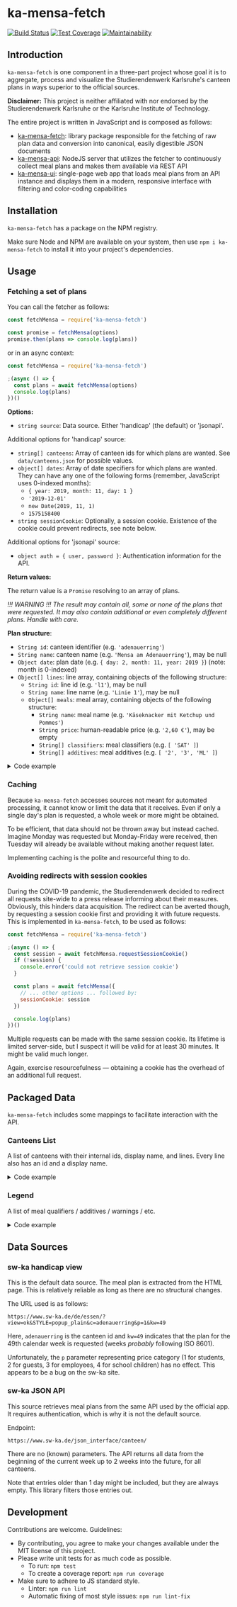 # ka-mensa-fetch

[![Build Status](https://travis-ci.com/meyfa/ka-mensa-fetch.svg?branch=master)](https://travis-ci.com/meyfa/ka-mensa-fetch)
[![Test Coverage](https://api.codeclimate.com/v1/badges/68f45907f4ee7210c54f/test_coverage)](https://codeclimate.com/github/meyfa/ka-mensa-fetch/test_coverage)
[![Maintainability](https://api.codeclimate.com/v1/badges/68f45907f4ee7210c54f/maintainability)](https://codeclimate.com/github/meyfa/ka-mensa-fetch/maintainability)


## Introduction

`ka-mensa-fetch` is one component in a three-part project whose goal it is to
aggregate, process and visualize the Studierendenwerk Karlsruhe's canteen plans
in ways superior to the official sources.

**Disclaimer:** This project is neither affiliated with nor endorsed by the
Studierendenwerk Karlsruhe or the Karlsruhe Institute of Technology.

The entire project is written in JavaScript and is composed as follows:

- [ka-mensa-fetch](https://github.com/meyfa/ka-mensa-fetch): library package
    responsible for the fetching of raw plan data and conversion into canonical,
    easily digestible JSON documents
- [ka-mensa-api](https://github.com/meyfa/ka-mensa-api): NodeJS server that
    utilizes the fetcher to continuously collect meal plans and makes them
    available via REST API
- [ka-mensa-ui](https://github.com/meyfa/ka-mensa-ui): single-page web app
    that loads meal plans from an API instance and displays them in a modern,
    responsive interface with filtering and color-coding capabilities


## Installation

`ka-mensa-fetch` has a package on the NPM registry.

Make sure Node and NPM are available on your system, then use
`npm i ka-mensa-fetch` to install it into your project's dependencies.


## Usage

### Fetching a set of plans

You can call the fetcher as follows:

```js
const fetchMensa = require('ka-mensa-fetch')

const promise = fetchMensa(options)
promise.then(plans => console.log(plans))
```

or in an async context:

```js
const fetchMensa = require('ka-mensa-fetch')

;(async () => {
  const plans = await fetchMensa(options)
  console.log(plans)
})()
```

**Options:**

- `string source`: Data source. Either 'handicap' (the default) or 'jsonapi'.

Additional options for 'handicap' source:

- `string[] canteens`: Array of canteen ids for which plans are wanted.
  See `data/canteens.json` for possible values.
- `object[] dates`:
  Array of date specifiers for which plans are wanted. They can have any one of
  the following forms (remember, JavaScript uses 0-indexed months):
  - `{ year: 2019, month: 11, day: 1 }`
  - `'2019-12-01'`
  - `new Date(2019, 11, 1)`
  - `1575158400`
- `string sessionCookie`:
  Optionally, a session cookie. Existence of the cookie could prevent redirects,
  see note below.

Additional options for 'jsonapi' source:

- `object auth = { user, password }`: Authentication information for the API.

**Return values:**

The return value is a `Promise` resolving to an array of plans.

*!!! WARNING !!! The result may contain all, some or none of the plans that were
requested. It may also contain additional or even completely different plans.
Handle with care.*

**Plan structure**:

- `String id`: canteen identifier (e.g. `'adenauerring'`)
- `String name`: canteen name (e.g. `'Mensa am Adenauerring'`), may be null
- `Object date`: plan date (e.g. `{ day: 2, month: 11, year: 2019 }`)
  (note: month is 0-indexed)
- `Object[] lines`: line array, containing objects of the following structure:
  - `String id`: line id (e.g. `'l1'`), may be null
  - `String name`: line name (e.g. `'Linie 1'`), may be null
  - `Object[] meals`: meal array, containing objects of the following structure:
    - `String name`: meal name (e.g. `'Käseknacker mit Ketchup und Pommes'`)
    - `String price`: human-readable price (e.g. `'2,60 €'`), may be empty
    - `String[] classifiers`: meal classifiers (e.g. `[ 'SAT' ]`)
    - `String[] additives`: meal additives (e.g. `[ '2', '3', 'ML' ]`)

<details>
  <summary>Code example</summary>

```js
fetchMensa({ canteens: ['adenauerring', 'moltke'] })
```

Promise resolution value (shortened):

```js
[
  {
    "id": "adenauerring",
    "name": "Mensa Am Adenauerring",
    "date": { "day": 2, "month": 11, "year": 2019 },
    "lines": [
      {
        "id": "l1",
        "name": "Linie 1",
        "meals": [
          {
            "name": "Käseknacker mit Ketchup und Pommes",
            "price": "2,60 €",
            "classifiers": [ "SAT" ],
            "additives": [ "2", "3", "ML" ]
          },
          //...
        ]
      },
      //...
    ]
  },
  {
    "id": "adenauerring",
    "name": "Mensa Am Adenauerring",
    "date": { "day": 3, "month": 11, "year": 2019 },
    "lines": [ /* ... */ ]
  },
  {
    "id": "adenauerring",
    "name": "Mensa Am Adenauerring",
    "date": { "day": 4, "month": 11, "year": 2019 },
    "lines": [ /* ... */ ]
  },
  {
    "id": "adenauerring",
    "name": "Mensa Am Adenauerring",
    "date": { "day": 5, "month": 11, "year": 2019 },
    "lines": [ /* ... */ ]
  },
  {
    "id": "adenauerring",
    "name": "Mensa Am Adenauerring",
    "date": { "day": 6, "month": 11, "year": 2019 },
    "lines": [ /* ... */ ]
  },
  {
    "id": "moltke",
    "name": "Mensa Moltke",
    "date": { "day": 2, "month": 11, "year": 2019 },
    "lines": [
      {
        "id": "wahl1",
        "name": "Wahlessen 1",
        "meals": [
          {
            "name": "Chicken Drum Sticks mit Sweet Chilli Soße",
            "price": "2,50 €",
            "classifiers": [],
            "additives": [ "5", "Se", "We" ]
          },
          //...
        ]
      },
      //...
    ]
  },
  {
    "id": "moltke",
    "name": "Mensa Moltke",
    "date": { "day": 3, "month": 11, "year": 2019 },
    "lines": [ /* ... */ ]
  },
  {
    "id": "moltke",
    "name": "Mensa Moltke",
    "date": { "day": 4, "month": 11, "year": 2019 },
    "lines": [ /* ... */ ]
  },
  {
    "id": "moltke",
    "name": "Mensa Moltke",
    "date": { "day": 5, "month": 11, "year": 2019 },
    "lines": [ /* ... */ ]
  },
  {
    "id": "moltke",
    "name": "Mensa Moltke",
    "date": { "day": 6, "month": 11, "year": 2019 },
    "lines": [ /* ... */ ]
  }
]
```
</details>


### Caching

Because `ka-mensa-fetch` accesses sources not meant for automated processing,
it cannot know or limit the data that it receives. Even if only a single day's
plan is requested, a whole week or more might be obtained.

To be efficient, that data should not be thrown away but instead cached.
Imagine Monday was requested but Monday-Friday were received, then Tuesday will
already be available without making another request later.

Implementing caching is the polite and resourceful thing to do.


### Avoiding redirects with session cookies

During the COVID-19 pandemic, the Studierendenwerk decided to redirect all
requests site-wide to a press release informing about their measures. Obviously,
this hinders data acquisition. The redirect can be averted though, by requesting
a session cookie first and providing it with future requests. This is
implemented in `ka-mensa-fetch`, to be used as follows:

```js
const fetchMensa = require('ka-mensa-fetch')

;(async () => {
  const session = await fetchMensa.requestSessionCookie()
  if (!session) {
    console.error('could not retrieve session cookie')
  }

  const plans = await fetchMensa({
    // ... other options ... followed by:
    sessionCookie: session
  })

  console.log(plans)
})()
```

Multiple requests can be made with the same session cookie. Its lifetime is
limited server-side, but I suspect it will be valid for at least 30 minutes.
It might be valid much longer.

Again, exercise resourcefulness — obtaining a cookie has the overhead of an
additional full request.


## Packaged Data

`ka-mensa-fetch` includes some mappings to facilitate interaction with the
API.

### Canteens List

A list of canteens with their internal ids, display name, and lines. Every line
also has an id and a display name.

<details>
  <summary>Code example</summary>

```js
const canteens = require('ka-mensa-fetch/data/canteens.json')
console.log(canteens)
```

Output (shortened):

```js
[
  {
    "id": "adenauerring",
    "name": "Mensa Am Adenauerring",
    "lines": [
      { "id": "l1", "name": "Linie 1" },
      { "id": "l2", "name": "Linie 2" },
      //...
    }
  },
  //...
]
```

</details>

### Legend

A list of meal qualifiers / additives / warnings / etc.

<details>
  <summary>Code example</summary>

```js
const legend = require('ka-mensa-fetch/data/legend.json')
console.log(legend)
```

Output (shortened):

```js
[
  { "short": "1", "label": "mit Farbstoff" },
  //...
  { "short": "VEG", "label": "vegetarisches Gericht" },
  { "short": "VG", "label": "veganes Gericht (ohne Fleischzusatz)" },
  //...
  { "short": "Er", "label": "Erdnüsse" },
  //...
]

```

</details>


## Data Sources

### sw-ka handicap view

This is the default data source. The meal plan is extracted from the HTML page.
This is relatively reliable as long as there are no structural changes.

The URL used is as follows:

`https://www.sw-ka.de/de/essen/?view=ok&STYLE=popup_plain&c=adenauerring&p=1&kw=49`

Here, `adenauerring` is the canteen id and `kw=49` indicates that the plan for
the 49th calendar week is requested (weeks _probably_ following ISO 8601).

Unfortunately, the `p` parameter representing price category (1 for students,
2 for guests, 3 for employees, 4 for school children) has no effect. This
appears to be a bug on the sw-ka site.

### sw-ka JSON API

This source retrieves meal plans from the same API used by the official app.
It requires authentication, which is why it is not the default source.

Endpoint:

`https://www.sw-ka.de/json_interface/canteen/`

There are no (known) parameters. The API returns all data from the beginning of
the current week up to 2 weeks into the future, for all canteens.

Note that entries older than 1 day might be included, but they are always empty.
This library filters those entries out.


## Development

Contributions are welcome. Guidelines:

- By contributing, you agree to make your changes available under the MIT
    license of this project.
- Please write unit tests for as much code as possible.
    * To run: `npm test`
    * To create a coverage report: `npm run coverage`
- Make sure to adhere to JS standard style.
    * Linter: `npm run lint`
    * Automatic fixing of most style issues: `npm run lint-fix`
